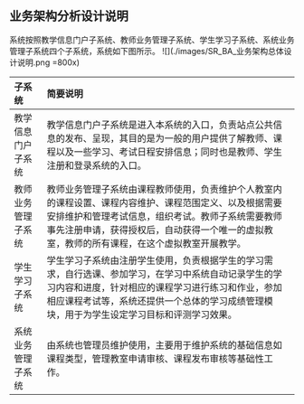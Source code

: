 ## 业务架构分析设计说明

系统按照教学信息门户子系统、教师业务管理子系统、学生学习子系统、系统业务管理子系统四个子系统，系统如下图所示。
![](./images/SR_BA_业务架构总体设计说明.png =800x)

|子系统|简要说明|
|:------|:------|
|教学信息门户子系统|教学信息门户子系统是进入本系统的入口，负责站点公共信息的发布、呈现，其目的是为一般的用户提供了解教师、课程以及一些学习、考试日程安排信息；同时也是教师、学生注册和登录系统的入口。|
|教师业务管理子系统|教师业务管理子系统由课程教师使用，负责维护个人教室内的课程设置、课程内容维护、课程范围定义、以及根据需要安排维护和管理考试信息，组织考试。教师子系统需要教师事先注册申请，获得授权后，自动获得一个唯一的虚拟教室，教师的所有课程，在这个虚拟教室开展教学。|
|学生学习子系统|学生学习子系统由注册学生使用，负责根据学生的学习需求，自行选课、参加学习，在学习中系统自动记录学生的学习内容和进度，针对相应的课程学习进行练习和作业，参加相应课程考试等，系统还提供一个总体的学习成绩管理模块，用于为学生设定学习目标和评测学习效果。|
|系统业务管理子系统|由系统也管理员维护使用，主要用于维护系统的基础信息如课程类型，管理教室申请审核、课程发布审核等基础性工作。|




